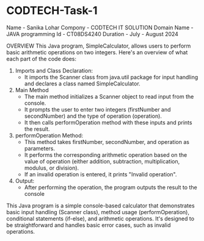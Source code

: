 # CODTECH-Task-1
Name - Sanika Lohar
Compony - CODTECH IT SOLUTION
Domain Name - JAVA programming
Id - CT08DS4240
Duration - July - August 2024

OVERVIEW
This Java program, SimpleCalculator, allows users to perform basic arithmetic operations on two integers. Here's an overview of what each part of the code does:
1. Imports and Class Declaration:
   - It imports the Scanner class from java.util package for input handling and declares a class named SimpleCalculator.
2. Main Method
   - The main method initializes a Scanner object to read input from the console.
   - It prompts the user to enter two integers (firstNumber and secondNumber) and the type of operation (operation).
   - It then calls performOperation method with these inputs and prints the result.
3. performOperation Method:
   - This method takes firstNumber, secondNumber, and operation as parameters.
   - It performs the corresponding arithmetic operation based on the value of operation (either addition, subtraction, multiplication, modulus, or division).
   - If an invalid operation is entered, it prints "Invalid operation".
4. Output:
   - After performing the operation, the program outputs the result to the console

This Java program is a simple console-based calculator that demonstrates basic input handling (Scanner class), method usage (performOperation), conditional statements (if-else), and arithmetic operations. It's designed to be straightforward and handles basic error cases, such as invalid operations.
